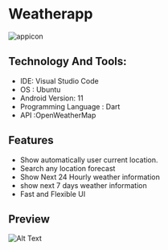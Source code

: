 # Weatherapp
![appicon](https://user-images.githubusercontent.com/22769589/68296145-f7305d80-00a4-11ea-9cbe-24b18222bfa9.png)

## Technology And Tools:
- IDE: Visual Studio Code
- OS : Ubuntu
- Android Version: 11
- Programming Language : Dart
- API :OpenWeatherMap


## Features
- Show  automatically user current location.
- Search any location forecast
- Show Next 24 Hourly weather information
- show next 7 days weather information 
- Fast and Flexible UI

## Preview
![Alt Text](https://github.com/omkara18/weather/blob/master/weather_app1.gif)
